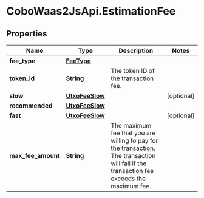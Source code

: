 # CoboWaas2JsApi.EstimationFee

## Properties

Name | Type | Description | Notes
------------ | ------------- | ------------- | -------------
**fee_type** | [**FeeType**](FeeType.md) |  | 
**token_id** | **String** | The token ID of the transaction fee. | 
**slow** | [**UtxoFeeSlow**](UtxoFeeSlow.md) |  | [optional] 
**recommended** | [**UtxoFeeSlow**](UtxoFeeSlow.md) |  | 
**fast** | [**UtxoFeeSlow**](UtxoFeeSlow.md) |  | [optional] 
**max_fee_amount** | **String** | The maximum fee that you are willing to pay for the transaction. The transaction will fail if the transaction fee exceeds the maximum fee. | 


